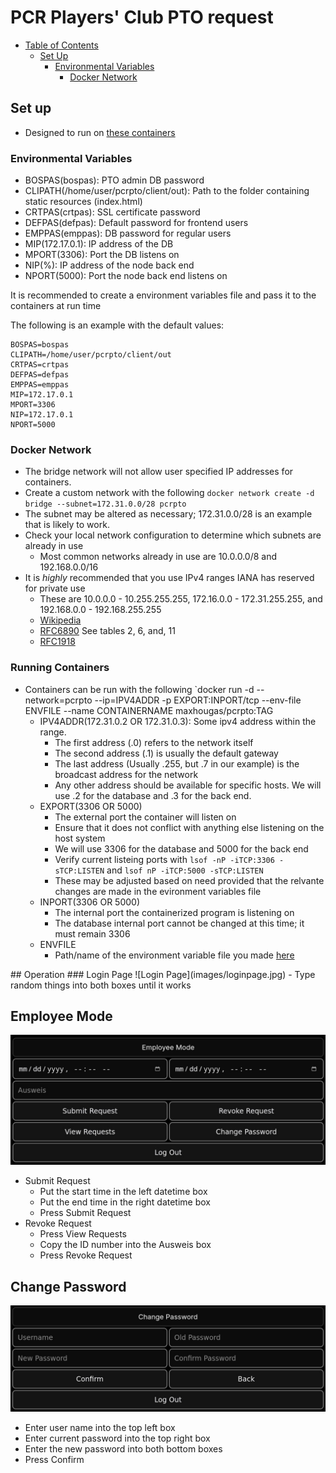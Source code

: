 <a name="toc"/>

# PCR Players' Club PTO request
- [Table of Contents](#toc)
  - [Set Up](#setup)
    - [Environmental Variables](#environmental-variables)
	  - [Docker Network](#docker-network)

<a name='setup'/>

## Set up
- Designed to run on [these containers](https://hub.docker.com/r/maxhougas/pcrpto)

<a name='environmental-variables'/>

### Environmental Variables
- BOSPAS(bospas): PTO admin DB password
- CLIPATH(/home/user/pcrpto/client/out): Path to the folder containing static resources (index.html)
- CRTPAS(crtpas): SSL certificate password
- DEFPAS(defpas): Default password for frontend users
- EMPPAS(emppas): DB password for regular users
- MIP(172.17.0.1): IP address of the DB
- MPORT(3306): Port the DB listens on
- NIP(%): IP address of the node back end
- NPORT(5000): Port the node back end listens on

It is recommended to create a environment variables file and pass it to the containers at run time

The following is an example with the default values:
```
BOSPAS=bospas
CLIPATH=/home/user/pcrpto/client/out
CRTPAS=crtpas
DEFPAS=defpas
EMPPAS=emppas
MIP=172.17.0.1
MPORT=3306
NIP=172.17.0.1
NPORT=5000
```
### Docker Network
- The bridge network will not allow user specified IP addresses for containers.
- Create a custom network with the following
`docker network create -d bridge --subnet=172.31.0.0/28 pcrpto`
- The subnet may be altered as necessary; 172.31.0.0/28 is an example that is likely to work.
- Check your local network configuration to determine which subnets are already in use
  - Most common networks already in use are 10.0.0.0/8 and 192.168.0.0/16
- It is *highly* recommended that you use IPv4 ranges IANA has reserved for private use
  - These are 10.0.0.0 - 10.255.255.255, 172.16.0.0 - 172.31.255.255, and 192.168.0.0 - 192.168.255.255
  - [Wikipedia](https://en.wikipedia.org/wiki/Reserved_IP_addresses#IPv4)
  - [RFC6890](https://www.rfc-editor.org/rfc/rfc6890#section-2.2.2) See tables 2, 6, and, 11
  - [RFC1918](https://www.rfc-editor.org/rfc/rfc1918#section-3)

### Running Containers
- Containers can be run with the following
`docker run -d --network=pcrpto --ip=IPV4ADDR -p EXPORT:INPORT/tcp --env-file ENVFILE --name CONTAINERNAME maxhougas/pcrpto:TAG
  - IPV4ADDR(172.31.0.2 OR 172.31.0.3): Some ipv4 address within the range.
    - The first address (.0) refers to the network itself
    - The second address (.1) is usually the default gateway
    - The last address (Usually .255, but .7 in our example) is the broadcast address for the network
    - Any other address should be available for specific hosts. We will use .2 for the database and .3 for the back end.
  - EXPORT(3306 OR 5000)
    - The external port the container will listen on
    - Ensure that it does not conflict with anything else listening on the host system
    - We will use 3306 for the database and 5000 for the back end
    - Verify current listeing ports with `lsof -nP -iTCP:3306 -sTCP:LISTEN` and `lsof nP -iTCP:5000 -sTCP:LISTEN`
    - These may be adjusted based on need provided that the relvante changes are made in the evironment variables file
  - INPORT(3306 OR 5000)
    - The internal port the containerized program is listening on
    - The database internal port cannot be changed at this time; it must remain 3306
  - ENVFILE
    - Path/name of the environment variable file you made [here](#environmental-varaibles)

<a name='operation'/>
## Operation
### Login Page
![Login Page](images/loginpage.jpg)
- Type random things into both boxes until it works

## Employee Mode
![Employee Mode](images/employeemode.jpg)
- Submit Request
  - Put the start time in the left datetime box
  - Put the end time in the right datetime box
  - Press Submit Request
- Revoke Request
  - Press View Requests
  - Copy the ID number into the Ausweis box
  - Press Revoke Request

## Change Password
![Change Password Screen](images/changepassword.jpg)
- Enter user name into the top left box
- Enter current password into the top right box
- Enter the new password into both bottom boxes
- Press Confirm
